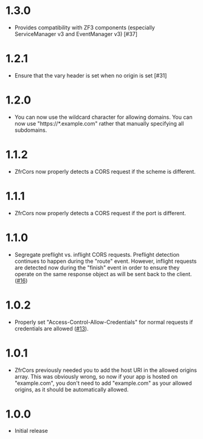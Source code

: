 # 1.3.0

- Provides compatibility with ZF3 components (especially ServiceManager v3 and EventManager v3) [#37]

# 1.2.1

- Ensure that the vary header is set when no origin is set [#31]

# 1.2.0

- You can now use the wildcard character for allowing domains. You can now use "https://*.example.com" rather
that manually specifying all subdomains.

# 1.1.2

- ZfrCors now properly detects a CORS request if the scheme is different.

# 1.1.1

- ZfrCors now properly detects a CORS request if the port is different.

# 1.1.0

- Segregate preflight vs. inflight CORS requests. Preflight detection continues
  to happen during the "route" event. However, inflight requests are detected
  now during the "finish" event in order to ensure they operate on the same
  response object as will be sent back to the client.
  ([#16](https://github.com/zf-fr/zfr-cors/pull/16))

# 1.0.2

- Properly set "Access-Control-Allow-Credentials" for normal requests if credentials are allowed ([#13](https://github.com/zf-fr/zfr-cors/pull/13)).

# 1.0.1

- ZfrCors previously needed you to add the host URI in the allowed origins array. This was obviously wrong, so
now if your app is hosted on "example.com", you don't need to add "example.com" as your allowed origins, as it should
be automatically allowed.

# 1.0.0

- Initial release

